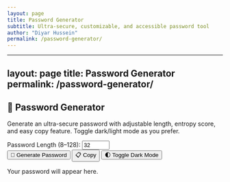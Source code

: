 ```yaml
---
layout: page
title: Password Generator
subtitle: Ultra-secure, customizable, and accessible password tool
author: "Diyar Hussein"
permalink: /password-generator/
---
```

---
layout: page
title: Password Generator
permalink: /password-generator/
---

<link rel="stylesheet" href="/assets/css/password-generator.css">
<script src="/assets/js/password-generator.js" defer></script>

<h2>🔐 Password Generator</h2>
<p>Generate an ultra-secure password with adjustable length, entropy score, and easy copy feature. Toggle dark/light mode as you prefer.</p>

<label for="length">Password Length (8–128):</label>
<input type="number" id="length" min="8" max="128" value="32">
<br>
<button id="generate-btn">🔁 Generate Password</button>
<button id="copy-btn">📋 Copy</button>
<button id="toggle-theme">🌓 Toggle Dark Mode</button>

<p id="password-box" class="placeholder">Your password will appear here.</p>

<div id="entropy-bar">
  <div id="entropy-fill"></div>
</div>
